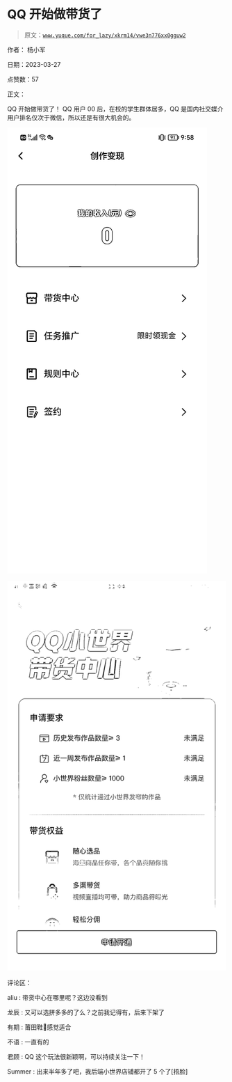 # QQ 开始做带货了

> 原文：[`www.yuque.com/for_lazy/xkrm14/vwe3n776xx0gguw2`](https://www.yuque.com/for_lazy/xkrm14/vwe3n776xx0gguw2)

作者： 杨小军

日期：2023-03-27

点赞数：57

正文：

QQ 开始做带货了！ QQ 用户 00 后，在校的学生群体居多，QQ 是国内社交媒介用户排名仅次于微信，所以还是有很大机会的。

![](img/d48d0d799ac61297c6ea7e4921b619e5.png)

![](img/f4436ad86030154b72c17cec1297fbcb.png)

评论区：

aliu : 带货中心在哪里呢？这边没看到

龙辰 : 又可以选拼多多的了么？之前我记得有，后来下架了

有期 : 莆田鞋👟感觉适合

不语 : 一直有的

君顾 : QQ 这个玩法很新颖啊，可以持续关注一下！

Summer : 出来半年多了吧，我后端小世界店铺都开了 5 个了[捂脸]


